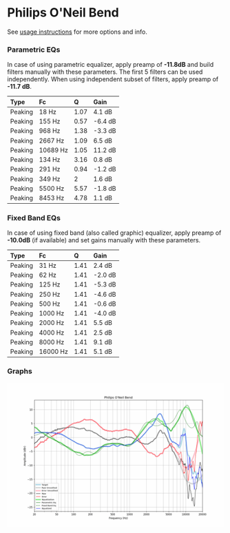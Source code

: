 # Philips O'Neil Bend
See [usage instructions](https://github.com/jaakkopasanen/AutoEq#usage) for more options and info.

### Parametric EQs
In case of using parametric equalizer, apply preamp of **-11.8dB** and build filters manually
with these parameters. The first 5 filters can be used independently.
When using independent subset of filters, apply preamp of **-11.7 dB**.

| Type    | Fc       |    Q | Gain    |
|:--------|:---------|:-----|:--------|
| Peaking | 18 Hz    | 1.07 | 4.1 dB  |
| Peaking | 155 Hz   | 0.57 | -6.4 dB |
| Peaking | 968 Hz   | 1.38 | -3.3 dB |
| Peaking | 2667 Hz  | 1.09 | 6.5 dB  |
| Peaking | 10689 Hz | 1.05 | 11.2 dB |
| Peaking | 134 Hz   | 3.16 | 0.8 dB  |
| Peaking | 291 Hz   | 0.94 | -1.2 dB |
| Peaking | 349 Hz   | 2    | 1.6 dB  |
| Peaking | 5500 Hz  | 5.57 | -1.8 dB |
| Peaking | 8453 Hz  | 4.78 | 1.1 dB  |

### Fixed Band EQs
In case of using fixed band (also called graphic) equalizer, apply preamp of **-10.0dB**
(if available) and set gains manually with these parameters.

| Type    | Fc       |    Q | Gain    |
|:--------|:---------|:-----|:--------|
| Peaking | 31 Hz    | 1.41 | 2.4 dB  |
| Peaking | 62 Hz    | 1.41 | -2.0 dB |
| Peaking | 125 Hz   | 1.41 | -5.3 dB |
| Peaking | 250 Hz   | 1.41 | -4.6 dB |
| Peaking | 500 Hz   | 1.41 | -0.6 dB |
| Peaking | 1000 Hz  | 1.41 | -4.0 dB |
| Peaking | 2000 Hz  | 1.41 | 5.5 dB  |
| Peaking | 4000 Hz  | 1.41 | 2.5 dB  |
| Peaking | 8000 Hz  | 1.41 | 9.1 dB  |
| Peaking | 16000 Hz | 1.41 | 5.1 dB  |

### Graphs
![](./Philips%20O'Neil%20Bend.png)